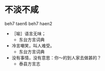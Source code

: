 



# 不淡不咸
beh7 taen6 beh7 haen2
+ ［喻］语言无味；
  * 东台方言词典
+ 冷言嘲笑，叫人难受。
  * 东台方言词典
+ 没有事情，没有意思：你～的到人家去做甚的？
  * 泰县方言志
